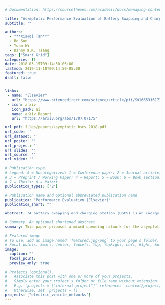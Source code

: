 ```yaml
---
# Documentation: https://sourcethemes.com/academic/docs/managing-content/

title: "Asymptotic Performance Evaluation of Battery Swapping and Charging Station for Electric Vehicles"
subtitle: ""

authors:
  - "**Xiaoqi Tan**"
  - Bo Sun
  - Yuan Wu
  - Danny H.K. Tsang
tags: ["Smart Grid"]
categories: []
date: 2018-03-15T09:14:50-05:00
lastmod: 2019-11-18T09:14:50-05:00
featured: true
draft: false


links:
 - name: "Elsevier"
   url: "https://www.sciencedirect.com/science/article/pii/S0166531617303905"
 - icon: arxiv
   icon_pack: ai
   name: arXiv Report
   url: "https://arxiv.org/abs/1707.07175"

url_pdf: files/papers/asymptotic_bscs_2018.pdf
url_code: ''
url_dataset: ''
url_poster: ''
url_project: ''
url_slides: ''
url_source: ''
url_video: ''

# Publication type.
# Legend: 0 = Uncategorized; 1 = Conference paper; 2 = Journal article;
# 3 = Preprint / Working Paper; 4 = Report; 5 = Book; 6 = Book section;
# 7 = Thesis; 8 = Patent
publication_types: ["2"]

# Publication name and optional abbreviated publication name.
publication: "Performance Evaluation (Elsevier)"
publication_short: ""

abstract: "A battery swapping and charging station (BSCS) is an energy refueling station, where i) electric vehicles (EVs) with depleted batteries (DBs) can swap their DBs for fully-charged ones, and ii) the swapped DBs are then charged until they are fully-charged. Successful deployment of a BSCS system necessitates a careful planning of swapping- and charging-related infrastructures, and thus a comprehensive performance evaluation of the BSCS is becoming crucial. This paper studies such a performance evaluation problem with a novel mixed queueing network (MQN) model and validates this model with extensive numerical simulation. We adopt the EVs' blocking probability as our quality-of-service measure and focus on studying the impact of the key parameters of the BSCS (e.g., the numbers of parking spaces, swapping islands, chargers, and batteries) on the blocking probability. We prove a necessary and sufficient condition for showing the ergodicity of the MQN when the number of batteries approaches infinity, and further prove that the blocking probability has two different types of asymptotic behaviors. Meanwhile, for each type of asymptotic behavior, we analytically derive the asymptotic lower bound of the blocking probability."

# Summary. An optional shortened abstract.
summary: This paper proposes a mixed queueing network for the asymptotic performance analysis of battery swapping and charging stations.

# Featured image
# To use, add an image named `featured.jpg/png` to your page's folder.
# Focal points: Smart, Center, TopLeft, Top, TopRight, Left, Right, BottomLeft, Bottom, BottomRight.
image:
  caption: ""
  focal_point:
  preview_only: true

# Projects (optional).
#   Associate this post with one or more of your projects.
#   Simply enter your project's folder or file name without extension.
#   E.g. `projects = ["internal-project"]` references `content/project/deep-learning/index.md`.
#   Otherwise, set `projects = []`.
projects: ["electric_vehicle_networks"]
---
```

